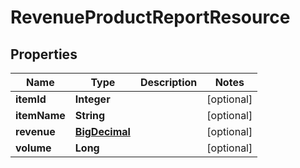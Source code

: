 
# RevenueProductReportResource

## Properties
Name | Type | Description | Notes
------------ | ------------- | ------------- | -------------
**itemId** | **Integer** |  |  [optional]
**itemName** | **String** |  |  [optional]
**revenue** | [**BigDecimal**](BigDecimal.md) |  |  [optional]
**volume** | **Long** |  |  [optional]



